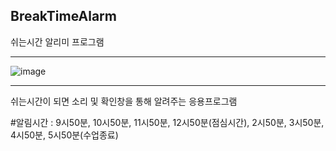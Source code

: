 ## BreakTimeAlarm

쉬는시간 알리미 프로그램

---

![image](https://user-images.githubusercontent.com/55027765/103336867-d2732280-4abc-11eb-8624-8effde8afbb7.png)


---

쉬는시간이 되면 소리 및 확인창을 통해 알려주는 응용프로그램

#알림시간 : 9시50분, 10시50분, 11시50분, 12시50분(점심시간),
2시50분, 3시50분, 4시50분, 5시50분(수업종료)
